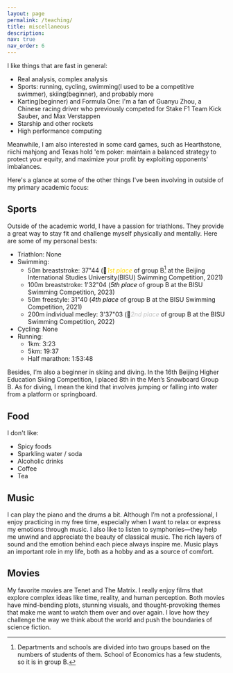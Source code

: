 ```yaml
---
layout: page
permalink: /teaching/
title: miscellaneous
description: 
nav: true
nav_order: 6
---
```


I like things that are fast in general: 
- Real analysis, complex analysis
- Sports: running, cycling, swimming(I used to be a competitive swimmer), skiing(beginner), and probably more
- Karting(beginner) and Formula One: I'm a fan of Guanyu Zhou, a Chinese racing driver who previously competed for Stake F1 Team Kick Sauber, and Max Verstappen
- Starship and other rockets
- High performance computing

Meanwhile, I am also interested in some card games, such as Hearthstone, riichi mahjong and Texas hold 'em poker: maintain a balanced strategy to protect your equity, and maximize your profit by exploiting opponents' imbalances.

Here's a glance at some of the other things I've been involving in outside of my primary academic focus:

## Sports

Outside of the academic world, I have a passion for triathlons. They provide a great way to stay fit and challenge myself physically and mentally. Here are some of my personal bests:
- Triathlon: None
- Swimming:  
  - 50m breaststroke: 37"44 (&#129351;<span style="color:gold">*1st place*</span> of group B[^1] at the Beijing International Studies University(BISU) Swimming Competition, 2021)
  - 100m breaststroke: 1'32"04 (<span style="color:black">*5th place*</span> of group B at the BISU Swimming Competition, 2023)
  - 50m freestyle: 31"40 (<span style="color:black">*4th place*</span> of group B at the BISU Swimming Competition, 2021)
  - 200m individual medley: 3'37"03 (&#129352;<span style="color:silver">*2nd place*</span> of group B at the BISU Swimming Competition, 2022)
- Cycling: None
- Running:
  - 1km: 3:23
  - 5km: 19:37
  - Half marathon: 1:53:48

[^1]: Departments and schools are divided into two groups based on the numbers of students of them. School of Economics has a few students, so it is in group B.

Besides, I’m also a beginner in skiing and diving. In the 16th Beijing Higher Education Skiing Competition, I placed 8th in the Men’s Snowboard Group B. As for diving, I mean the kind that involves jumping or falling into water from a platform or springboard.

## Food

I don't like:
- Spicy foods
- Sparkling water / soda
- Alcoholic drinks
- Coffee
- Tea

## Music

I can play the piano and the drums a bit. Although I’m not a professional, I enjoy practicing in my free time, especially when I want to relax or express my emotions through music. I also like to listen to symphonies—they help me unwind and appreciate the beauty of classical music. The rich layers of sound and the emotion behind each piece always inspire me. Music plays an important role in my life, both as a hobby and as a source of comfort.

## Movies

My favorite movies are Tenet and The Matrix. I really enjoy films that explore complex ideas like time, reality, and human perception. Both movies have mind-bending plots, stunning visuals, and thought-provoking themes that make me want to watch them over and over again. I love how they challenge the way we think about the world and push the boundaries of science fiction.
